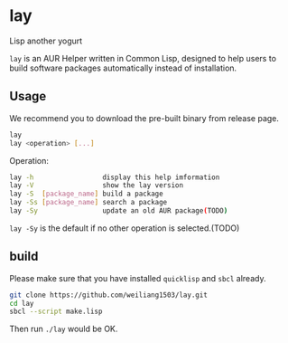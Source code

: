# lay
Lisp another yogurt

`lay` is an AUR Helper written in Common Lisp, designed to help users to build software packages automatically instead of installation.

## Usage
We recommend you to download the pre-built binary from release page.

``` bash
lay
lay <operation> [...]
```

Operation:

``` bash
lay -h                 display this help imformation
lay -V                 show the lay version
lay -S  [package_name] build a package
lay -Ss [package_name] search a package
lay -Sy                update an old AUR package(TODO)
```

`lay -Sy` is the default if no other operation is selected.(TODO)

## build
Please make sure that you have installed `quicklisp` and `sbcl` already.
```bash
git clone https://github.com/weiliang1503/lay.git
cd lay
sbcl --script make.lisp
```
Then run `./lay` would be OK.
